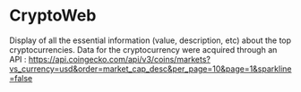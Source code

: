 ﻿# CryptoWeb
Display of all the essential information (value, description, etc) about the top cryptocurrencies. Data for the cryptocurrency were acquired through an API : https://api.coingecko.com/api/v3/coins/markets?vs_currency=usd&order=market_cap_desc&per_page=10&page=1&sparkline=false



